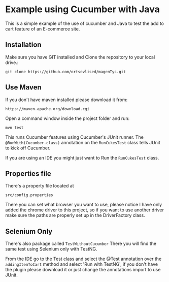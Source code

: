 # Example using Cucumber with Java

This is a simple example of the use of cucumber and Java to test the add to cart feature of an E-commerce site.

## Installation
Make sure you have GIT installed and Clone the repository to your local drive.:

    git clone https://github.com/ortsevlised/magenTys.git


## Use Maven

If you don't have maven installed please download it from:
   ```
   https://maven.apache.org/download.cgi
   ```
Open a command window inside the project folder and run:

    mvn test

This runs Cucumber features using Cucumber's JUnit runner. The `@RunWith(Cucumber.class)` annotation on the `RunCukesTest`
class tells JUnit to kick off Cucumber.

If you are using an IDE you might just want to Run the `RunCukesTest` class.

## Properties file

There's a property file located at 
```
src/config.properties
```
There you can set what browser you want to use, please notice I have only added the chrome driver to this project,
so if you want to use another driver make sure the paths are properly set up in the DriverFactory class.


## Selenium Only
There's also package called `TestWithoutCucumber`
There you will find the same test using Selenium only with TestNG.

From the IDE go to the Test class and select the @Test annotation over the `addingItemToCart` method and select 'Run with TestNG', if you don't have the plugin please
download it or just change the annotations import to use JUnit.
